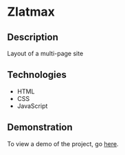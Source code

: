 # Zlatmax

## Description
Layout of a multi-page site

## Technologies
- HTML
- CSS
- JavaScript

## Demonstration
To view a demo of the project, go [here](https://oleksii-bidiak.github.io/Zlatmax/).
